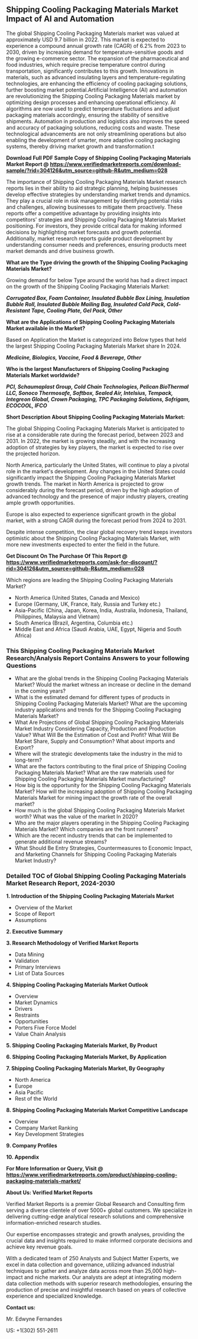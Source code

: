 <h2>Shipping Cooling Packaging Materials Market Impact of AI and Automation</h2>The global Shipping Cooling Packaging Materials market was valued at approximately USD 9.7 billion in 2022. This market is expected to experience a compound annual growth rate (CAGR) of 6.2% from 2023 to 2030, driven by increasing demand for temperature-sensitive goods and the growing e-commerce sector. The expansion of the pharmaceutical and food industries, which require precise temperature control during transportation, significantly contributes to this growth. Innovations in materials, such as advanced insulating layers and temperature-regulating technologies, are enhancing the efficiency of cooling packaging solutions, further boosting market potential.Artificial Intelligence (AI) and automation are revolutionizing the Shipping Cooling Packaging Materials market by optimizing design processes and enhancing operational efficiency. AI algorithms are now used to predict temperature fluctuations and adjust packaging materials accordingly, ensuring the stability of sensitive shipments. Automation in production and logistics also improves the speed and accuracy of packaging solutions, reducing costs and waste. These technological advancements are not only streamlining operations but also enabling the development of smarter, more adaptive cooling packaging systems, thereby driving market growth and transformation.t</p><p id="" class=""><strong>Download Full PDF Sample Copy of Shipping Cooling Packaging Materials Market Report @ <a href="https://www.verifiedmarketreports.com/download-sample/?rid=304126&utm_source=github-R&utm_medium=028" target="_blank">https://www.verifiedmarketreports.com/download-sample/?rid=304126&utm_source=github-R&utm_medium=028</a></strong></p><p>The importance of&nbsp;Shipping Cooling Packaging Materials Market research reports lies in their ability to aid strategic planning, helping businesses develop effective strategies by understanding market trends and dynamics. They play a crucial role in risk management by identifying potential risks and challenges, allowing businesses to mitigate them proactively. These reports offer a competitive advantage by providing insights into competitors' strategies and Shipping Cooling Packaging Materials Market positioning. For investors, they provide critical data for making informed decisions by highlighting market forecasts and growth potential. Additionally, market research reports guide product development by understanding consumer needs and preferences, ensuring products meet market demands and drive business growth.</p><p><strong>What are the&nbsp;Type driving the growth of the Shipping Cooling Packaging Materials Market?</strong></p><p id="" class="">Growing demand for below Type around the world has had a direct impact on the growth of the Shipping Cooling Packaging Materials Market:</p><em><strong>Corrugated Box, Foam Container, Insulated Bubble Box Lining, Insulation Bubble Roll, Insulated Bubble Mailing Bag, Insulated Cold Pack, Cold-Resistant Tape, Cooling Plate, Gel Pack, Other</strong></em></p><strong>What are the&nbsp;Applications&nbsp;of Shipping Cooling Packaging Materials Market available in the Market?</strong></p><p id="" class="">Based on Application the Market is categorized into Below types that held the largest Shipping Cooling Packaging Materials Market share In 2024.</p><em><strong>Medicine, Biologics, Vaccine, Food & Beverage, Other</strong></em></p><strong>Who is the largest Manufacturers of Shipping Cooling Packaging Materials Market worldwide?</strong></p><p><em><strong>PCI, Schaumaplast Group, Cold Chain Technologies, Pelican BioThermal LLC, Sonoco Thermosafe, Softbox, Sealed Air, Intelsius, Tempack, Integreon Global, Crown Packaging, TPC Packaging Solutions, Sofrigam, ECOCOOL, IFCO</strong></em></p><p id="" class=""><strong>Short Description About Shipping Cooling Packaging Materials Market:</strong></p><p>The global Shipping Cooling Packaging Materials Market is anticipated to rise at a considerable rate during the forecast period, between 2023 and 2031. In 2022, the market is growing steadily, and with the increasing adoption of strategies by key players, the market is expected to rise over the projected horizon.</p><p>North America, particularly the United States, will continue to play a pivotal role in the market's development. Any changes in the United States could significantly impact the Shipping Cooling Packaging Materials Market growth trends. The market in North America is projected to grow considerably during the forecast period, driven by the high adoption of advanced technology and the presence of major industry players, creating ample growth opportunities.</p><p>Europe is also expected to experience significant growth in the global market, with a strong CAGR during the forecast period from 2024 to 2031.</p><p>Despite intense competition, the clear global recovery trend keeps investors optimistic about the Shipping Cooling Packaging Materials Market, with more new investments expected to enter the field in the future.</p><p id="" class=""><strong>Get Discount On The Purchase Of This Report @ <a href="https://www.verifiedmarketreports.com/ask-for-discount/?rid=304126&utm_source=github-R&utm_medium=028" target="_blank">https://www.verifiedmarketreports.com/ask-for-discount/?rid=304126&utm_source=github-R&utm_medium=028</a></strong></p>Which regions are leading the Shipping Cooling Packaging Materials Market?</p><ul><li>North America (United States, Canada and Mexico)</li><li>Europe (Germany, UK, France, Italy, Russia and Turkey etc.)</li><li>Asia-Pacific (China, Japan, Korea, India, Australia, Indonesia, Thailand, Philippines, Malaysia and Vietnam)</li><li>South America (Brazil, Argentina, Columbia etc.)</li><li>Middle East and Africa (Saudi Arabia, UAE, Egypt, Nigeria and South Africa)</li></ul><h3 id="" class="">This Shipping Cooling Packaging Materials Market Research/Analysis Report Contains Answers to your following Questions</h3><ul><li>What are the global trends in the Shipping Cooling Packaging Materials Market? Would the market witness an increase or decline in the demand in the coming years?</li><li>What is the estimated demand for different types of products in Shipping Cooling Packaging Materials Market? What are the upcoming industry applications and trends for the Shipping Cooling Packaging Materials Market?</li><li>What Are Projections of Global Shipping Cooling Packaging Materials Market Industry Considering Capacity, Production and Production Value? What Will Be the Estimation of Cost and Profit? What Will Be Market Share, Supply and Consumption? What about imports and Export?</li><li>Where will the strategic developments take the industry in the mid to long-term?</li><li>What are the factors contributing to the final price of Shipping Cooling Packaging Materials Market? What are the raw materials used for Shipping Cooling Packaging Materials Market manufacturing?</li><li>How big is the opportunity for the Shipping Cooling Packaging Materials Market? How will the increasing adoption of Shipping Cooling Packaging Materials Market for mining impact the growth rate of the overall market?</li><li>How much is the global Shipping Cooling Packaging Materials Market worth? What was the value of the market In 2020?</li><li>Who are the major players operating in the Shipping Cooling Packaging Materials Market? Which companies are the front runners?</li><li>Which are the recent industry trends that can be implemented to generate additional revenue streams?</li><li>What Should Be Entry Strategies, Countermeasures to Economic Impact, and Marketing Channels for Shipping Cooling Packaging Materials Market Industry?</li></ul><h3 id="" class="">Detailed TOC of Global Shipping Cooling Packaging Materials Market Research Report, 2024-2030</h3><p id="" class=""><strong>1. Introduction of the Shipping Cooling Packaging Materials Market</strong></p><ul><li>Overview of the Market</li><li>Scope of Report</li><li>Assumptions</li></ul><p id="" class=""><strong>2. Executive Summary</strong></p><p id="" class=""><strong>3. Research Methodology of Verified Market Reports</strong></p><ul><li>Data Mining</li><li>Validation</li><li>Primary Interviews</li><li>List of Data Sources</li></ul><p id="" class=""><strong>4. Shipping Cooling Packaging Materials Market Outlook</strong></p><ul><li>Overview</li><li>Market Dynamics</li><li>Drivers</li><li>Restraints</li><li>Opportunities</li><li>Porters Five Force Model</li><li>Value Chain Analysis</li></ul><p id="" class=""><strong>5. Shipping Cooling Packaging Materials Market, By Product</strong></p><p id="" class=""><strong>6. Shipping Cooling Packaging Materials Market, By Application</strong></p><p id="" class=""><strong>7. Shipping Cooling Packaging Materials Market, By Geography</strong></p><ul><li>North America</li><li>Europe</li><li>Asia Pacific</li><li>Rest of the World</li></ul><p id="" class=""><strong>8. Shipping Cooling Packaging Materials Market Competitive Landscape</strong></p><ul><li>Overview</li><li>Company Market Ranking</li><li>Key Development Strategies</li></ul><p id="" class=""><strong>9. Company Profiles</strong></p><p id="" class=""><strong>10. Appendix</strong></p><p id="" class=""><strong>For More Information or Query, Visit @ <a href="https://www.verifiedmarketreports.com/product/shipping-cooling-packaging-materials-market/" target="_blank">https://www.verifiedmarketreports.com/product/shipping-cooling-packaging-materials-market/</a></strong></p><p id="" class=""><strong>About Us: Verified Market Reports</strong></p><p id="" class="">Verified Market Reports is a premier Global Research and Consulting firm serving a diverse clientele of over 5000+ global customers. We specialize in delivering cutting-edge analytical research solutions and comprehensive information-enriched research studies.</p><p id="" class="">Our expertise encompasses strategic and growth analyses, providing the crucial data and insights required to make informed corporate decisions and achieve key revenue goals.</p><p id="" class="">With a dedicated team of 250 Analysts and Subject Matter Experts, we excel in data collection and governance, utilizing advanced industrial techniques to gather and analyze data across more than 25,000 high-impact and niche markets. Our analysts are adept at integrating modern data collection methods with superior research methodologies, ensuring the production of precise and insightful research based on years of collective experience and specialized knowledge.</p><p id="" class=""><strong>Contact us:</strong></p><p id="" class="">Mr. Edwyne Fernandes</p><p id="" class="">US: +1(302) 551-2611</p>